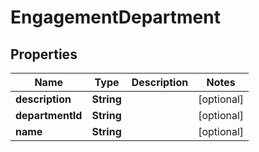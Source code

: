 

# EngagementDepartment


## Properties

| Name | Type | Description | Notes |
|------------ | ------------- | ------------- | -------------|
|**description** | **String** |  |  [optional] |
|**departmentId** | **String** |  |  [optional] |
|**name** | **String** |  |  [optional] |



